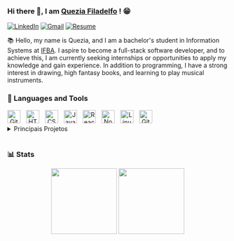 
### Hi there 👋, I am [Quezia Filadelfo](https://queziafiladelfo.github.io/) ! 😁

<div> 
  
  [![LinkedIn](https://img.shields.io/badge/LinkedIn-7B77FB?style=flat-square&logo=linkedin&logoColor=white)](https://www.linkedin.com/in/queziafiladelfo/)
  [![Gmail](https://img.shields.io/badge/Gmail-7B77FB?style=flat-square&logo=gmail&logoColor=white)](mailto:queziafiladelfo@gmail.com)
  [![Resume](https://img.shields.io/badge/Resume-7B77FB?style=flat-square)](https://github.com/queziafiladelfo/queziafiladelfo/blob/main/resume/Resume_quezia(2024)_pt.pdf)
 
</div>
<div>

  📚 Hello, my name is Quezia, and I am a bachelor's student in Information Systems at [IFBA](https://portal.ifba.edu.br/conquista/capas-e-paginas-menu-cursos/sistemas-de-informacao). I aspire to become a full-stack software developer, and to achieve this, I am currently seeking internships or opportunities to apply my knowledge and gain experience. In addition to programming, I have a strong interest in drawing, high fantasy books, and learning to play musical instruments.

</div>
    
### 🧰 Languages and Tools
    
<div  align="center">   
  <img align="left" alt="Git" width="30px" style="padding-right:10px;" src="https://cdn.jsdelivr.net/gh/devicons/devicon/icons/git/git-original.svg" />
  <img align="left" alt="HTML" width="30px" style="padding-right:10px;" src="https://cdn.jsdelivr.net/gh/devicons/devicon/icons/html5/html5-plain.svg" />
  <img align="left" alt="CSS" width="30px" style="padding-right:10px;" src="https://cdn.jsdelivr.net/gh/devicons/devicon/icons/css3/css3-plain.svg" />
  <img align="left" alt="JavaScript" width="30px" style="padding-right:10px;" src="https://cdn.jsdelivr.net/gh/devicons/devicon/icons/javascript/javascript-plain.svg" />
  <img align="left" alt="React" width="30px" style="padding-right:10px;" src="https://cdn.jsdelivr.net/gh/devicons/devicon/icons/react/react-original.svg" />
  <img align="left" alt="NodeJS" width="30px" style="padding-right:10px;" src="https://cdn.jsdelivr.net/gh/devicons/devicon/icons/nodejs/nodejs-original.svg" />
  
  <img align="left" alt="Linux" width="30px" style="padding-right:10px;" src="https://cdn.jsdelivr.net/gh/devicons/devicon/icons/linux/linux-original.svg" />
  <img align="left" alt="GitHub" width="30px" style="padding-right:10px;" src="https://cdn.jsdelivr.net/gh/devicons/devicon/icons/github/github-original.svg" />
<br />
</div>

<br/>

<details>
  <summary>Principais Projetos</summary>

  - [Burguer Express](https://github.com/queziafiladelfo/burguer-express)
  - [Rocket Events](https://github.com/queziafiladelfo/rocketEvents-frontend)
  - [Orange Portfolio](https://github.com/queziafiladelfo/orange-portfolio-squad20)

</details>

#

### 📊 Stats

<div align="center">
  <img height="150px" src="https://github-readme-stats.vercel.app/api?username=queziafiladelfo&count_private=true&show_icons=true&theme=dracula" />
  <img height="150px" src="https://github-readme-stats.vercel.app/api/top-langs/?username=queziafiladelfo&layout=compact&theme=dracula" />
</div>

    
<!--
**queziafiladelfo/queziafiladelfo** is a ✨ _special_ ✨ repository because its `README.md` (this file) appears on your GitHub profile.

https://devicon.dev

Here are some ideas to get you started:

- 🔭 I’m currently working on ...
- 🌱 I’m currently learning ...
- 👯 I’m looking to collaborate on ...
- 🤔 I’m looking for help with ...
- 💬 Ask me about ...
- 📫 How to reach me: ...
- 😄 Pronouns: .....
- ⚡ Fun fact: ......
-->